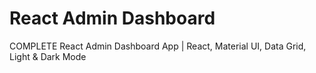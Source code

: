 # React Admin Dashboard

COMPLETE React Admin Dashboard App | React, Material UI, Data Grid, Light & Dark Mode


